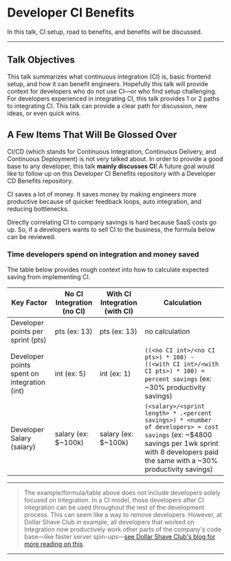 # Developer CI Benefits

In this talk, CI setup, road to benefits, and benefits will be discussed.

----

## Talk Objectives

This talk summarizes what continuous integration (CI) is, basic frontend setup, and how it can benefit engineers.
Hopefully this talk will provide context for developers who do not use CI—or who find setup challenging.
For developers experienced in integrating CI, this talk provides 1 or 2 paths to integrating CI. This talk can provide a clear path for discussion, new ideas, or even quick wins.

## A Few Items That Will Be Glossed Over

CI/CD (which stands for Continuous Integration, Continuous Delivery, and Continuous Deployment) is not very talked about. In order to provide a good base to any developer, this talk **mainly discusses CI**!
A future goal would like to follow up on this Developer CI Benefits repository with a Developer CD Benefits repository.

CI saves a lot of money. It saves money by making engineers more productive because of quicker feedback loops, auto integration, and reducing bottlenecks.

Directly correlating CI to company savings is hard because SaaS costs go up. So, if a developers wants to sell CI to the business, the formula below can be reviewed.

### Time developers spend on integration and money saved

The table below provides rough context into how to calculate expected saving from implementing CI.

| Key Factor | No CI Integration (no CI) | With CI Integration (with CI) | Calculation
|---|---|---|---|
| Developer points per sprint (pts) | pts (ex: 13)  | pts (ex: 13) | no calculation |
| Developer points spent on integration  (int) | int (ex: 5) | int (ex: 1) |  `((<no CI int>/<no CI pts>) * 100) - ((<with CI int>/<with CI pts>) * 100) = percent savings` (ex: ~30% productivity savings) |
| Developer Salary (salary) | salary (ex: $~100k) | salary (ex: $~100k) | `(<salary>/<sprint length> * .<percent savings>) * <number of developers> = cost savings` (ex: ~$4800 savings per 1wk sprint with 8 developers paid the same with a ~30% productivity savings) |

----

> The example/formula/table above does not include developers solely focused on Integration. In a CI model, those developers after CI integration can be used throughout the rest of the development process. This can seem like a way to remove developers. However, at Dollar Shave Club in example, all developers that worked on Integration now productively work other parts of the company's code base—like faster server spin-ups—[see Dollar Shave Club's blog for more reading on this](https://engineering.dollarshaveclub.com/).

----
